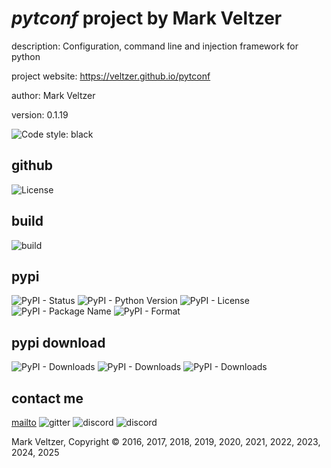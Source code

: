 # *pytconf* project by Mark Veltzer

description: Configuration, command line and injection framework for python

project website: https://veltzer.github.io/pytconf

author: Mark Veltzer

version: 0.1.19

![Code style: black](https://img.shields.io/badge/code%20style-black-000000.svg)

## github

![License](https://img.shields.io/github/license/veltzer/pytconf)

## build

![build](https://github.com/veltzer/pytconf/workflows/build/badge.svg)

## pypi

![PyPI - Status](https://img.shields.io/pypi/status/pytconf)
![PyPI - Python Version](https://img.shields.io/pypi/pyversions/pytconf)
![PyPI - License](https://img.shields.io/pypi/l/pytconf)
![PyPI - Package Name](https://img.shields.io/pypi/v/pytconf)
![PyPI - Format](https://img.shields.io/pypi/format/pytconf)

## pypi download

![PyPI - Downloads](https://img.shields.io/pypi/dd/pytconf)
![PyPI - Downloads](https://img.shields.io/pypi/dw/pytconf)
![PyPI - Downloads](https://img.shields.io/pypi/dm/pytconf)



## contact me
[mailto](mailto:mark.veltzer@gmail.com)
![gitter](https://img.shields.io/gitter/room/veltzer/mark.veltzer)
![discord](https://img.shields.io/discord/719336281624281119)
![discord](https://img.shields.io/discord/719336282194444302)

Mark Veltzer, Copyright © 2016, 2017, 2018, 2019, 2020, 2021, 2022, 2023, 2024, 2025
